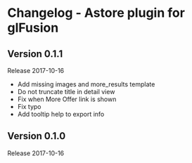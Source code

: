 # Changelog - Astore plugin for glFusion

## Version 0.1.1
Release 2017-10-16
- Add missing images and more_results template
- Do not truncate title in detail view
- Fix when More Offer link is shown
- Fix typo
- Add tooltip help to export info

## Version 0.1.0
Release 2017-10-16
